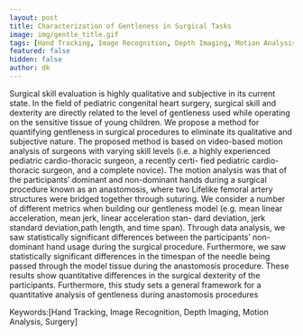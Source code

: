 ```yaml
---
layout: post
title: Characterization of Gentleness in Surgical Tasks
image: img/gentle_title.gif
tags: [Hand Tracking, Image Recognition, Depth Imaging, Motion Analysis, Surgery]
featured: false
hidden: false
author: dk
---
```


Surgical skill evaluation is highly qualitative and
subjective in its current state. In the field of pediatric congenital
heart surgery, surgical skill and dexterity are directly related
to the level of gentleness used while operating on the sensitive
tissue of young children. We propose a method for quantifying
gentleness in surgical procedures to eliminate its qualitative and
subjective nature. The proposed method is based on video-based
motion analysis of surgeons with varying skill levels (i.e. a highly
experienced pediatric cardio-thoracic surgeon, a recently certi-
fied pediatric cardio-thoracic surgeon, and a complete novice).
The motion analysis was that of the participants’ dominant
and non-dominant hands during a surgical procedure known
as an anastomosis, where two Lifelike femoral artery structures
were bridged together through suturing. We consider a number
of different metrics when building our gentleness model (e.g.
mean linear acceleration, mean jerk, linear acceleration stan-
dard deviation, jerk standard deviation,path length, and time
span). Through data analysis, we saw statistically significant
differences between the participants’ non-dominant hand usage
during the surgical procedure. Furthermore, we saw statistically
significant differences in the timespan of the needle being passed
through the model tissue during the anastomosis procedure.
These results show quantitative differences in the surgical
dexterity of the participants. Furthermore, this study sets a
general framework for a quantitative analysis of gentleness
during anastomosis procedures


Keywords:[Hand Tracking, Image Recognition, Depth Imaging, Motion Analysis, Surgery]




